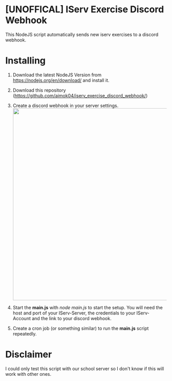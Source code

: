 # [UNOFFICAL] IServ Exercise Discord Webhook
This NodeJS script automatically sends new iserv exercises to a discord webhook.

# Installing
  1. Download the latest NodeJS Version from https://nodejs.org/en/download/ and install it.
  2. Download this repository (https://github.com/aimok04/iserv_exercise_discord_webhook/)
  3. Create a discord webhook in your server settings.<br>
    <img src="https://media.giphy.com/media/sKslYWhDsaTlGLw4IP/giphy.gif" width="600"></img>


  4. Start the **main.js** with *node main.js* to start the setup. You will need the host and port of your IServ-Server, the credentials to your IServ-Account and the link to your discord webhook.
  5. Create a cron job (or something similar) to run the **main.js** script repeatedly.

# Disclaimer
I could only test this script with our school server so I don't know if this will work with other ones.
